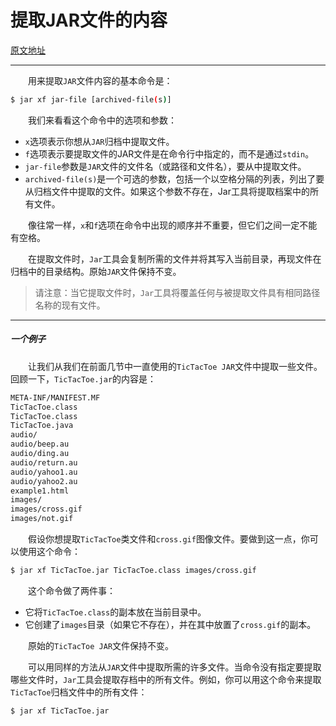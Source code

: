 # 提取JAR文件的内容

[原文地址](https://docs.oracle.com/javase/tutorial/deployment/jar/unpack.html)



---



&emsp;&emsp;用来提取`JAR`文件内容的基本命令是：

```bash
$ jar xf jar-file [archived-file(s)]
```

&emsp;&emsp;我们来看看这个命令中的选项和参数：

- `x`选项表示你想从`JAR`归档中提取文件。
- `f`选项表示要提取文件的JAR文件是在命令行中指定的，而不是通过`stdin`。
- `jar-file`参数是`JAR`文件的文件名（或路径和文件名），要从中提取文件。
- `archived-file(s)`是一个可选的参数，包括一个以空格分隔的列表，列出了要从归档文件中提取的文件。如果这个参数不存在，Jar工具将提取档案中的所有文件。

&emsp;&emsp;像往常一样，`x`和`f`选项在命令中出现的顺序并不重要，但它们之间一定不能有空格。

&emsp;&emsp;在提取文件时，`Jar`工具会复制所需的文件并将其写入当前目录，再现文件在归档中的目录结构。原始`JAR`文件保持不变。

> 请注意：当它提取文件时，`Jar`工具将覆盖任何与被提取文件具有相同路径名称的现有文件。



---

##### 一个例子

&emsp;&emsp;让我们从我们在前面几节中一直使用的`TicTacToe JAR`文件中提取一些文件。回顾一下，`TicTacToe.jar`的内容是：

```bash
META-INF/MANIFEST.MF
TicTacToe.class
TicTacToe.class
TicTacToe.java
audio/
audio/beep.au
audio/ding.au
audio/return.au
audio/yahoo1.au
audio/yahoo2.au
example1.html
images/
images/cross.gif
images/not.gif
```

&emsp;&emsp;假设你想提取`TicTacToe`类文件和`cross.gif`图像文件。要做到这一点，你可以使用这个命令：

```bash
$ jar xf TicTacToe.jar TicTacToe.class images/cross.gif
```

&emsp;&emsp;这个命令做了两件事：

- 它将`TicTacToe.class`的副本放在当前目录中。
- 它创建了`images`目录（如果它不存在），并在其中放置了`cross.gif`的副本。

&emsp;&emsp;原始的`TicTacToe JAR`文件保持不变。

&emsp;&emsp;可以用同样的方法从`JAR`文件中提取所需的许多文件。当命令没有指定要提取哪些文件时，`Jar`工具会提取存档中的所有文件。例如，你可以用这个命令来提取`TicTacToe`归档文件中的所有文件：

```bash
$ jar xf TicTacToe.jar
```


